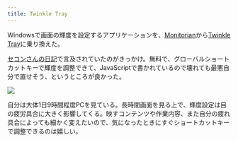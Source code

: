 ```yaml
---
title: Twinkle Tray
---
```

Windowsで画面の輝度を設定するアプリケーションを、[Monitorian](https://apps.microsoft.com/store/detail/monitorian/9NW33J738BL0)から[Twinkle Tray](https://apps.microsoft.com/store/detail/twinkle-tray-brightness-slider/9PLJWWSV01LK)に乗り換えた。

[セコンさんの日記](https://secon.dev/entry/2022/06/02/210000/)で言及されていたのがきっかけ。無料で、グローバルショートカットキーで輝度を調整できて、JavaScriptで書かれているので壊れても最悪自分で直せそう、というところが良かった。

![](https://lh3.googleusercontent.com/docs/ADP-6oEuJaXFd_cKJap8QL9e0RPSaE2j8vyfhpqxjD8yLuWoSIQpCdXCvBkyFRl8AEl52y4lsf1AvJ63d7YasdQpNIfoRLLTRSzWHJlhyt80zwvoaCmT9DBuk3V6xtWGaxMkV4oG0G5rxsWsR6D3UZJGR0Gf1lWCOjEnMXzFpZIRXNFJws9kI87qqRBka3lra_jLVGV3NdbOivykxor92u3p87iUmVzuRzlloABB4DOoTHY5rCgGAI-EI16voWwD6Y903y1eTWvYTZ6o_XGSpos_s9XB4GeVP3_v7NNXrXgIXppijja9mMUAHbf_VzgPCiyL1Eqy3po67H-biMCgpUkeNLP_GYqPHpIVd-gQJT984LSottVNsgZs1vtBQTe1XJnRPvLhoUhZgfDVkvgjylDKEFNiX0AMVrkV-Rlb29AaypGCzrjRYSOcQ3JNKjVcJOJvriyI2ltqqIIotwfzKzl_XDTjeUXoQatlwWSEV6Y_zEF-EE4Rtaovlms0mdiu5oCIJFkUHulnFCc4jBEZLk2zv-TEop_HTxcRDxIwZXqrz2lLdw5mE_-k9q3ee7OpKAoE0B_tZT8rd_mBLube51x_PxKnCsnQfgrDwENz636CAK0IKFas7BxPj7ooMSL7oBM_dEN0O8aIjqx-JLaLHGxfwEhHQZM-E3IV_ENVrzNSRMT_o5_xyk411a7ZIH7clM0vys2DPnBpaepQbnqAiI9i0V9FDTNo2c5OeDwrlTDniLHNQvGqRpW1r9cIVqRICkomH2jJcHjxfohyfkO3NfdUiFzT4RKdcn0xPZsI_m9NUlXPLChmIhO3EOftcrX2MqjjCcmzYWW04w54bTeaql_hyHMSX-Seu11eb2VSUWzRtX1wLF1BkDJUcQxhqA6A5LlEUGErKDKQet6v7KpOHVcI1uoHRz1hi8GxKlAkGN85i6O4Y-a288LGjP-HEltKST9ovnhQZzUPJx_sZO4Hqw0QxF3SYuCXXbTtCemlI5SNWt1QGtJbXR2JnN6_TWylNmJicHTaDEyoa7EPXh334iD4k2HHdix-RLSpsOSul2ITAvKTso8gdQhsx8zS6leqEcG_nSAwp7xE9nYW461dSA_4ZgdtQoYhuNN03_AgkXOGVaf9oplY_31kBs3YL3twhx0ZY3b7NQZyUiwI57wfEkPSSgZBTOFP-SFvUD5_-xfqHqMUsf7fOUnCvGVWlBvX_67I-oKGVF_LZAxxvaRQ8HaWf2iuPrXufv0dDrRec9rDQN9j_S3Q)

自分は大体1日9時間程度PCを見ている。長時間画面を見る上で、輝度設定は目の疲労具合に大きく影響してくる。映すコンテンツや作業内容、また自分の疲れ具合によっても細かく変えたいので、気になったときにすぐショートカットキーで調整できるのは嬉しい。
